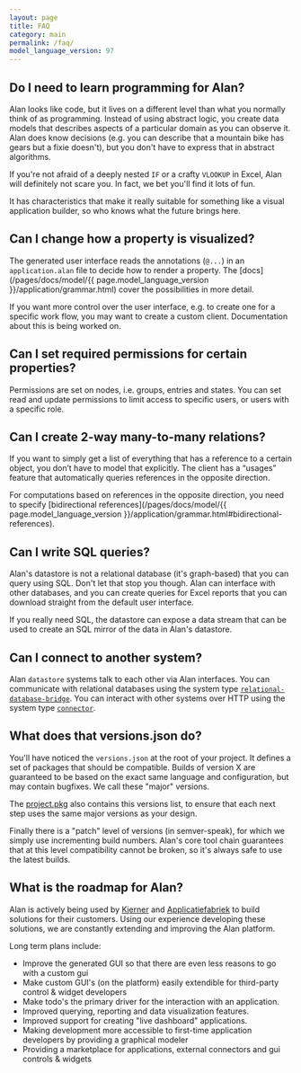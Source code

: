 ```yaml
---
layout: page
title: FAQ
category: main
permalink: /faq/
model_language_version: 97
---
```



## Do I need to learn programming for Alan?
Alan looks like code, but it lives on a different level than what you normally think of as programming. Instead of using abstract logic, you create data models that describes aspects of a particular domain as you can observe it. Alan does know decisions (e.g. you can describe that a mountain bike has gears but a fixie doesn't), but you don't have to express that in abstract algorithms.

If you're not afraid of a deeply nested `IF` or a crafty `VLOOKUP` in Excel, Alan will definitely not scare you. In fact, we bet you'll find it lots of fun.

It has characteristics that make it really suitable for something like a visual application builder, so who knows what the future brings here.

## Can I change how a property is visualized?
The generated user interface reads the annotations (`@...`) in an `application.alan` file to decide how to render a property. The [docs](/pages/docs/model/{{ page.model_language_version }}/application/grammar.html) cover the possibilities in more detail.

If you want more control over the user interface, e.g. to create one for a specific work flow, you may want to create a custom client. Documentation about this is being worked on.


## Can I set required permissions for certain properties?
Permissions are set on nodes, i.e. groups, entries and states. You can set read and update permissions to limit access to specific users, or users with a specific role.


## Can I create 2-way many-to-many relations?
If you want to simply get a list of everything that has a reference to a certain object, you don’t have to model that explicitly. The client has a “usages” feature that automatically queries references in the opposite direction.

For computations based on references in the opposite direction, you need to specify [bidirectional references](/pages/docs/model/{{ page.model_language_version }}/application/grammar.html#bidirectional-references).


## Can I write SQL queries?
Alan's datastore is not a relational database (it's graph-based) that you can query using SQL. Don't let that stop you though. Alan can interface with other databases, and you can create queries for Excel reports that you can download straight from the default user interface.

If you really need SQL, the datastore can expose a data stream that can be used to create an SQL mirror of the data in Alan's datastore.


## Can I connect to another system?
Alan `datastore` systems talk to each other via Alan interfaces.
You can communicate with relational databases using the system type [`relational-database-bridge`](/docs).
You can interact with other systems over HTTP using the system type [`connector`](/docs).

## What does that versions.json do?
You'll have noticed the `versions.json` at the root of your project. It defines a set of packages that should be compatible. Builds of version X are guaranteed to be based on the exact same language and configuration, but may contain bugfixes. We call these "major" versions.

The [project.pkg](/pages/tuts/bottom-up.html#project) also contains this versions list, to ensure that each next step uses the same major versions as your design.

Finally there is a "patch" level of versions (in semver-speak), for which we simply use incrementing build numbers. Alan's core tool chain guarantees that at this level compatibility cannot be broken, so it's always safe to use the latest builds.


## What is the roadmap for Alan?

Alan is actively being used by [Kjerner](https://www.kjerner.nl/) and [Applicatiefabriek](https://www.applicatiefabriek.nl/) to build solutions for their customers. Using our experience developing these solutions, we are constantly extending and improving the Alan platform.

Long term plans include:

- Improve the generated GUI so that there are even less reasons to go with a custom gui
- Make custom GUI's (on the platform) easily extendible for third-party control & widget developers
- Make todo's the primary driver for the interaction with an application.
- Improved querying, reporting and data visualization features.
- Improved support for creating "live dashboard" applications.
- Making development more accessible to first-time application developers by providing a graphical modeler
- Providing a marketplace for applications, external connectors and gui controls & widgets

